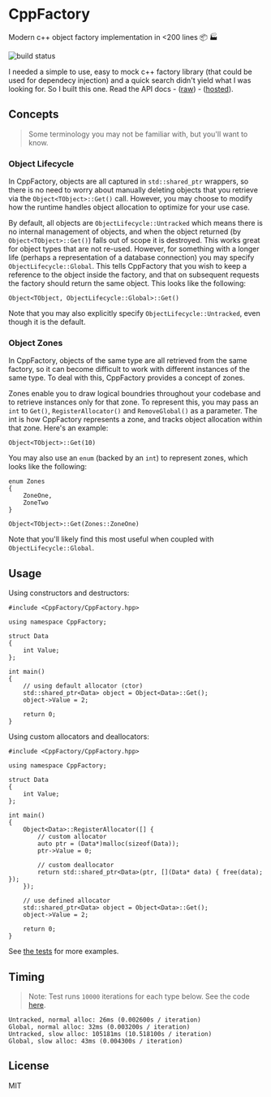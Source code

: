 # CppFactory

Modern c++ object factory implementation in <200 lines :package: :factory:

![build status](https://b3ngr33ni3r.visualstudio.com/_apis/public/build/definitions/47f8d118-934e-48ed-82d8-52d850a66d71/2/badge)

I needed a simple to use, easy to mock c++ factory library (that could be used for dependecy injection) and a quick search didn't yield what I was looking for. So I built this one. Read the API docs - ([raw](./Docs)) - ([hosted](#not-yet)).

## Concepts

> Some terminology you may not be familiar with, but you'll want to know.

### Object Lifecycle

In CppFactory, objects are all captured in `std::shared_ptr` wrappers, so there is no need to worry about manually deleting objects that you retrieve via the `Object<TObject>::Get()` call. However, you may choose to modify how the runtime handles object allocation to optimize for your use case.

By default, all objects are `ObjectLifecycle::Untracked` which means there is no internal management of objects, and when the object returned (by `Object<TObject>::Get()`) falls out of scope it is destroyed. This works great for object types that are not re-used. However, for something with a longer life (perhaps a representation of a database connection) you may specify `ObjectLifecycle::Global`. This tells CppFactory that you wish to keep a reference to the object inside the factory, and that on subsequent requests the factory should return the same object. This looks like the following:

```
Object<TObject, ObjectLifecycle::Global>::Get()
```

Note that you may also explicitly specify `ObjectLifecycle::Untracked`, even though it is the default.

### Object Zones

In CppFactory, objects of the same type are all retrieved from the same factory, so it can become difficult to work with different instances of the same type. To deal with this, CppFactory provides a concept of zones.

Zones enable you to draw logical boundries throughout your codebase and to retrieve instances only for that zone. To represent this, you may pass an `int` to `Get()`, `RegisterAllocator()` and `RemoveGlobal()` as a parameter. The int is how CppFactory represents a zone, and tracks object allocation within that zone. Here's an example:

```
Object<TObject>::Get(10)
```

You may also use an `enum` (backed by an `int`) to represent zones, which looks like the following:

```
enum Zones
{
    ZoneOne,
    ZoneTwo
}

Object<TObject>::Get(Zones::ZoneOne)
```

Note that you'll likely find this most useful when coupled with `ObjectLifecycle::Global`.

## Usage

Using constructors and destructors:

```
#include <CppFactory/CppFactory.hpp>

using namespace CppFactory;

struct Data
{
    int Value;
};

int main()
{
    // using default allocator (ctor)
    std::shared_ptr<Data> object = Object<Data>::Get();
    object->Value = 2;

    return 0;
}
```

Using custom allocators and deallocators:

```
#include <CppFactory/CppFactory.hpp>

using namespace CppFactory;

struct Data
{
    int Value;
};

int main()
{
    Object<Data>::RegisterAllocator([] {
        // custom allocator
        auto ptr = (Data*)malloc(sizeof(Data));
        ptr->Value = 0;

        // custom deallocator
        return std::shared_ptr<Data>(ptr, [](Data* data) { free(data); });
    });

    // use defined allocator
    std::shared_ptr<Data> object = Object<Data>::Get();
    object->Value = 2;

    return 0;
}
```

See [the tests](./CppFactory.UnitTests/CppFactoryTests.cpp) for more examples.

## Timing

> Note: Test runs `10000` iterations for each type below. See the code [here](./CppFactory.UnitTests/CppFactoryTests.cpp#L174).

```
Untracked, normal alloc: 26ms (0.002600s / iteration)
Global, normal alloc: 32ms (0.003200s / iteration)
Untracked, slow alloc: 105181ms (10.518100s / iteration)
Global, slow alloc: 43ms (0.004300s / iteration)
```

## License

MIT